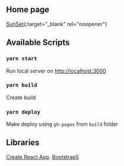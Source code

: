 ## Home page
[SunSet](https://maria-ivaneiko.github.io/sunset){:target="_blank" rel="noopener"}

## Available Scripts

### `yarn start`
Run local server on [http://localhost:3000](http://localhost:3000)

### `yarn build`
Create build

### `yarn deploy`
Make deploy using `gh-pages` from `build` folder

## Libraries
[Create React App](https://github.com/facebook/create-react-app).
[Bootstrap5](https://v5.getbootstrap.com/)
